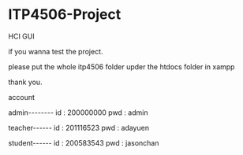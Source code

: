 # ITP4506-Project
HCI GUI

if you wanna test the project.

please put the whole itp4506 folder upder the htdocs folder in xampp

thank you.

account

admin--------
id : 200000000
pwd : admin


teacher------
id : 201116523
pwd : adayuen

student------
id : 200583543
pwd : jasonchan
 